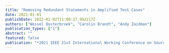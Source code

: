 ```yaml
---
title: "Removing Redundant Statements in Amplified Test Cases"
date: 2021-01-01
publishDate: 2022-02-02T11:00:27.992217Z
authors: ["Wessel Oosterbroek", "Carolin Brandt", "Andy Zaidman"]
publication_types: ["1"]
abstract: ""
featured: false
publication: "*2021 IEEE 21st International Working Conference on Source Code Analysis and Manipulation (SCAM)*"
---
```


